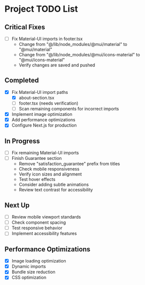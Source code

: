 # Project TODO List

## Critical Fixes
- [ ] Fix Material-UI imports in footer.tsx
  - Change from "@/lib/node_modules/@mui/material" to "@mui/material"
  - Change from "@/lib/node_modules/@mui/icons-material" to "@mui/icons-material"
  - Verify changes are saved and pushed

## Completed
- [x] Fix Material-UI import paths
  - [x] about-section.tsx
  - [ ] footer.tsx (needs verification)
  - [ ] Scan remaining components for incorrect imports
- [x] Implement image optimization
- [x] Add performance optimizations
- [x] Configure Next.js for production

## In Progress
- [ ] Fix remaining Material-UI imports
- [ ] Finish Guarantee section
  - Remove "satisfaction_guarantee" prefix from titles
  - Check mobile responsiveness
  - Verify icon sizes and alignment
  - Test hover effects
  - Consider adding subtle animations
  - Review text contrast for accessibility

## Next Up
- [ ] Review mobile viewport standards
- [ ] Check component spacing
- [ ] Test responsive behavior
- [ ] Implement accessibility features

## Performance Optimizations
- [x] Image loading optimization
- [x] Dynamic imports
- [x] Bundle size reduction
- [x] CSS optimization